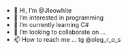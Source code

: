 - 👋 Hi, I’m @JIeowhite
- 👀 I’m interested in programming
- 🌱 I’m currently learning C#
- 💞️ I’m looking to collaborate on ...
- 📫 How to reach me ... tg @oleg_r_o_s

<!---
JIeowhite/JIeowhite is a ✨ special ✨ repository because its `README.md` (this file) appears on your GitHub profile.
You can click the Preview link to take a look at your changes.
--->
